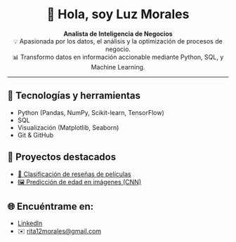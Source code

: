 <div align="center">
  
# 👋 Hola, soy Luz Morales  

**Analista de Inteligencia de Negocios**  
💡 Apasionada por los datos, el análisis y la optimización de procesos de negocio.  
📊 Transformo datos en información accionable mediante Python, SQL, y Machine Learning.
</div>

---

## 🔧 Tecnologías y herramientas
- Python (Pandas, NumPy, Scikit-learn, TensorFlow)
- SQL
- Visualización (Matplotlib, Seaborn)
- Git & GitHub

## 🚀 Proyectos destacados 
- [🤖 Clasificación de reseñas de películas](https://github.com/tuusuario/movie-reviews-nlp)  
- [🖼️ Predicción de edad en imágenes (CNN)](https://github.com/tuusuario/age-prediction-cnn)


## 🌐 Encuéntrame en:
- [LinkedIn](https://linkedin.com/in/rita-morales-datascience)  
- ✉️ rita12morales@gmail.com
  
